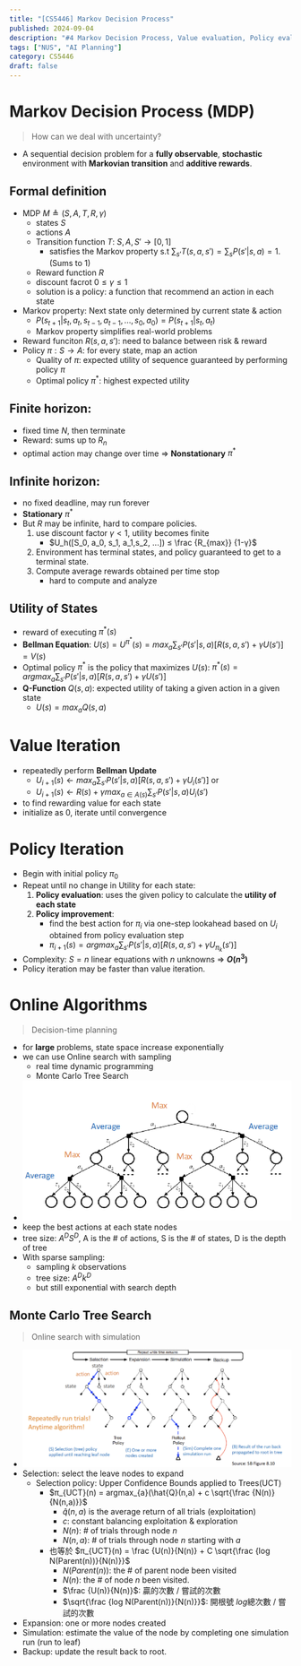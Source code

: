 ```yaml
---
title: "[CS5446] Markov Decision Process"
published: 2024-09-04
description: "#4 Markov Decision Process, Value evaluation, Policy evaluation, Online sesarch, Monte Carlo tree search"
tags: ["NUS", "AI Planning"]
category: CS5446
draft: false
---
```


# Markov Decision Process (MDP)
> How can we deal with uncertainty?
- A sequential decision problem for a **fully observable**, **stochastic** environment with **Markovian transition** and **additive rewards**.

## Formal definition
- MDP $M ≜ (S, A, T, R, γ)$
    - states $S$
    - actions $A$
    - Transition function $T$: $S, A, S' \rightarrow [0, 1]$
        - satisfies the Markov property s.t $\sum_{s'} T(s,a,s') = \sum_{s} P(s'|s,a) = 1$. (Sums to 1)
    - Reward function $R$
    - discount facrot $0 ≤ γ ≤ 1$
    - solution is a policy: a function that recommend an action in each state
- Markov property: Next state only determined by current state & action
    - $P(s_{t+1}|s_t, a_t, s_{t-1}, a_{t-1}, ..., s_0, a_0) = P(s_{t+1}|s_t, a_t)$
    - Markov property simplifies real-world problems
- Reward funciton $R(s,a,s')$: need to balance between risk & reward
- Policy $π: S \rightarrow A$: for every state, map an action
    - Quality of $π$: expected utility of sequence guaranteed by performing policy $π$
    - Optimal policy $π^*$: highest expected utility

## Finite horizon:
- fixed time $N$, then terminate
- Reward: sums up to $R_n$
- optimal action may change over time $\Rightarrow$ **Nonstationary** $π^*$

## Infinite horizon:
- no fixed deadline, may run forever
- **Stationary** $π^*$
- But *R* may be infinite, hard to compare policies.
    1. use discount factor $γ < 1$, utility becomes finite
        - $U_h([S_0, a_0, s_1, a_1,s_2, ...]) ≤ \frac {R_{max}} {1-γ}$
    2. Environment has terminal states, and policy guaranteed to get to a terminal state.
    3. Compute average rewards obtained per time stop
        - hard to compute and analyze

## Utility of States
- reward of executing $π^*(s)$
- **Bellman Equation**: $U(s) = U^{π^*}(s) = max_{a} \sum_{s'} P(s'|s,a)[R(s,a,s') + γU(s')] = V(s)$
- Optimal policy $π^*$ is the policy that maximizes $U(s)$: $π^*(s) = argmax_{a} \sum_{s'} P(s'|s,a)[R(s,a,s') + γU(s')]$
- **Q-Function** $Q(s,a)$: expected utility of taking a given action in a given state
    - $U(s) = max_a Q(s,a)$

# Value Iteration
- repeatedly perform **Bellman Update**
    - $U_{i+1}(s) ← max_a \sum_{s'} P(s'|s,a) [R(s,a,s') + \gamma U_i(s')]$ or
    - $U_{i+1}(s) \leftarrow R(s) + \gamma max_{a \in A(s)} \sum_{s'} P(s'|s,a) U_i(s')$
- to find rewarding value for each state
- initialize as $0$, iterate until convergence

# Policy Iteration
- Begin with initial policy $π_0$
- Repeat until no change in Utility for each state:
    1. **Policy evaluation**: uses the given policy to calculate the **utility of each state**
    2. **Policy improvement**: 
        - find the best action for $π_i$ via one-step lookahead based on $U_i$ obtained from policy evaluation step
        - $π_{i+1}(s) = argmax_a \sum_{s'} P(s'|s,a)[R(s,a,s') + γU_{π_k}(s')]$
- Complexity: $S = n$ linear equations with $n$ unknowns $\Rightarrow$ **$O(n^3)$** 
- Policy iteration may be faster than value iteration.

# Online Algorithms
> Decision-time planning
- for **large** problems, state space increase exponentially
- we can use Online search with sampling
    - real time dynamic programming
    - Monte Carlo Tree Search
- ![Online search tree](online_search_tree.png)
- keep the best actions at each state nodes
- tree size: $A^D S^D$, A is the # of actions, S is the # of states, D is the depth of tree
- With sparse sampling:
    - sampling $k$ observations
    - tree size: $A^D k^D$
    - but still exponential with search depth

## Monte Carlo Tree Search
> Online search with simulation
- ![Monte Carlo](MC.png)
- Selection: select the leave nodes to expand
    - Selection policy: Upper Confidence Bounds applied to Trees(UCT)
        - $π_{UCT}(n) = argmax_{a}(\hat{Q}(n,a) + c \sqrt{\frac {N(n)}{N(n,a)}}$
            - $\hat{q}(n,a)$ is the average return of all trials (exploitation)
            - $c$: constant balancing exploitation & exploration
            - $N(n)$: # of trials through node $n$
            - $N(n,a)$: # of trials through node $n$ starting with $a$
        - 也等於 $π_{UCT}(n) = \frac {U(n)}{N(n)} + C \sqrt{\frac {log N(Parent(n))}{N(n)}}$ 
            - $N(Parent(n))$: the # of parent node been visited
            - $N(n)$: the # of node $n$ been visited.
            - $\frac {U(n)}{N(n)}$: 贏的次數 / 嘗試的次數
            - $\sqrt{\frac {log N(Parent(n))}{N(n)}}$: 開根號 $log$總次數 / 嘗試的次數
- Expansion: one or more nodes created
- Simulation: estimate the value of the node by completing one simulation run (run to leaf)
- Backup: update the result back to root.
